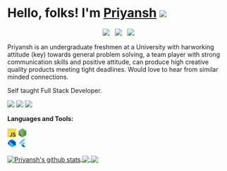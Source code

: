 # Hello, folks! I'm [Priyansh](https://anuraghazra.github.io) <img src="https://raw.githubusercontent.com/MartinHeinz/MartinHeinz/master/wave.gif" width="30px">


<p align='center'>
<a href="https://twitter.com/prkhodiyar?s=08"><img height="30" src="https://github.com/stephenajulu/WaylonWalker/blob/main/icon/twitter.png?raw=true"></a>&nbsp;&nbsp;
<a href="https://www.instagram.com/ye_gujarati/"><img height="30" src="https://github.com/stephenajulu/WaylonWalker/blob/main/icon/instagram.jpg?raw=true"></a>&nbsp;&nbsp;
<a href="https://www.linkedin.com/in/prik/"><img height="30" src="https://github.com/stephenajulu/WaylonWalker/blob/main/icon/linkedin.png?raw=true"></a>
  
</p> 
 
Priyansh is an undergraduate freshmen at a University with harworking attitude (key) towards general problem solving, a team player with strong communication skills and positive attitude, can produce high creative quality products meeting tight deadlines.
Would love to hear from similar minded connections. 

Self taught Full Stack Developer.
 
![](https://img.shields.io/badge/OS-LinuxMintOS-informational?style=flat&logo=<LOGO_NAME>&logoColor=white&color=2bbc8a?style=for-the-badge&logo=appveyor)
![](https://img.shields.io/badge/IDE-VSCode-informational?style=flat&logo=<LOGO_NAME>&logoColor=white&color=2bbc8a?style=for-the-badge&logo=appveyor)
![](https://img.shields.io/badge/Language-Javascript-informational?style=flat&logo=<LOGO_NAME>&logoColor=white&color=2bbc8a?style=for-the-badge&logo=appveyor)



**Languages and Tools:**  

<code><img height="20" src="https://raw.githubusercontent.com/github/explore/80688e429a7d4ef2fca1e82350fe8e3517d3494d/topics/javascript/javascript.png"></code>
<code><img height="20" src="https://raw.githubusercontent.com/github/explore/80688e429a7d4ef2fca1e82350fe8e3517d3494d/topics/nodejs/nodejs.png"></code>    
<code><img height="20" src="https://raw.githubusercontent.com/github/explore/80688e429a7d4ef2fca1e82350fe8e3517d3494d/topics/dart/dart.png"></code>
<code><img height="20" src="https://raw.githubusercontent.com/github/explore/80688e429a7d4ef2fca1e82350fe8e3517d3494d/topics/flutter/flutter.png"></code>



<a href="https://github.com/prik-k/github-readme-stats">
  <img align="center" src="https://github-readme-stats.vercel.app/api?username=prik-k&show_icons=true&include_all_commits=true&theme=radical" alt="Priyansh's github stats" />
</a>
<a href="https://github.com/prik-k/github-readme-stats">
  <img align="center" src="https://github-readme-stats.vercel.app/api/top-langs/?username=prik-k&layout=compact&theme=radical" />
</a>
    
<a href="https://github.com/prik-k/prik-k.github.io">
  <img align="center" src="https://github-readme-stats.vercel.app/api/pin/?username=prik-k&repo=prik-k.github.io&theme=radical" />
</a>
